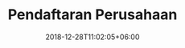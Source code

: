 ---
title: "Pendaftaran Perusahaan"
date: 2018-12-28T11:02:05+06:00
icon: "ti-home"
description: ""
type : "docs"
---